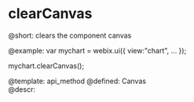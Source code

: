 clearCanvas
=============



@short:
	clears the component canvas



@example:
var mychart = webix.ui({
	view:"chart", 
    ...
});

mychart.clearCanvas();

@template:	api_method
@defined:	Canvas	
@descr:

